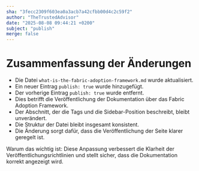 ```yaml
---
sha: "3fecc2309f603ea0a3acb7a42cfbb00d4c2c59f2"
author: "TheTrustedAdvisor"
date: "2025-08-08 09:44:21 +0200"
subject: "publish"
merge: false
---
```


# Zusammenfassung der Änderungen

- Die Datei `what-is-the-fabric-adoption-framework.md` wurde aktualisiert.
- Ein neuer Eintrag `publish: true` wurde hinzugefügt.
- Der vorherige Eintrag `publish: true` wurde entfernt.
- Dies betrifft die Veröffentlichung der Dokumentation über das Fabric Adoption Framework.
- Der Abschnitt, der die Tags und die Sidebar-Position beschreibt, bleibt unverändert.
- Die Struktur der Datei bleibt insgesamt konsistent.
- Die Änderung sorgt dafür, dass die Veröffentlichung der Seite klarer geregelt ist.

Warum das wichtig ist: Diese Anpassung verbessert die Klarheit der Veröffentlichungsrichtlinien und stellt sicher, dass die Dokumentation korrekt angezeigt wird.


